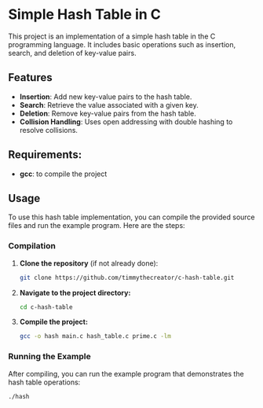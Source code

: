 # Simple Hash Table in C

This project is an implementation of a simple hash table in the C programming language. It includes basic operations such as insertion, search, and deletion of key-value pairs.

## Features

- **Insertion**: Add new key-value pairs to the hash table.
- **Search**: Retrieve the value associated with a given key.
- **Deletion**: Remove key-value pairs from the hash table.
- **Collision Handling**: Uses open addressing with double hashing to resolve collisions.

## Requirements:

- **gcc**: to compile the project

## Usage

To use this hash table implementation, you can compile the provided source files and run the example program. Here are the steps:

### Compilation

1. **Clone the repository** (if not already done):

   ```bash
   git clone https://github.com/timmythecreator/c-hash-table.git

2. **Navigate to the project directory:**

    ```bash
    cd c-hash-table

3. **Compile the project:**

    ```bash
    gcc -o hash main.c hash_table.c prime.c -lm

### Running the Example

After compiling, you can run the example program that demonstrates the hash table operations:

    ./hash